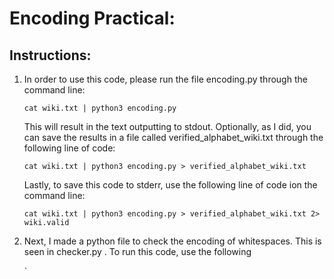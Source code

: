 # Encoding Practical:

## Instructions:
1. In order to use this code, please run the file encoding.py through the command line:

    `cat wiki.txt | python3 encoding.py`


   This will result in the text outputting to stdout. Optionally, as I did, you can save the results in a file called verified\_alphabet\_wiki.txt through the following line of code:


    `cat wiki.txt | python3 encoding.py > verified_alphabet_wiki.txt`


   Lastly, to save this code to stderr, use the following line of code ion the command line:


    `cat wiki.txt | python3 encoding.py > verified_alphabet_wiki.txt 2> wiki.valid`


2. Next, I made a python file to check the encoding of whitespaces. This is seen in checker.py . To run this code, use the following 

    `
